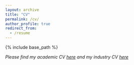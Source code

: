 ```yaml
---
layout: archive
title: "CV"
permalink: /cv/
author_profile: true
redirect_from:
  - /resume
---
```


{% include base_path %}

*Please find my academic CV [here](/images/CV_Aminjafari_20241015_noref.pdf) and my industry CV [here](/images/CV_Aminjafari_Industry_20241027.pdf)*

